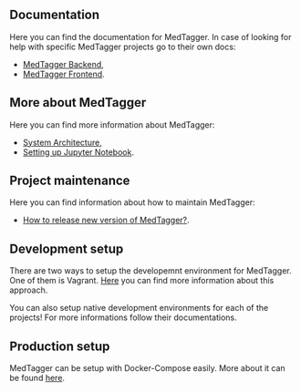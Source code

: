 Documentation
-------------

Here you can find the documentation for MedTagger. In case of looking for help
 with specific MedTagger projects go to their own docs:

 - [MedTagger Backend](/backend),
 - [MedTagger Frontend](/frontend).

## More about MedTagger

Here you can find more information about MedTagger:

 - [System Architecture](/docs/architecture.md),
 - [Setting up Jupyter Notebook](/docs/jupyter_notebook.md).

## Project maintenance

Here you can find information about how to maintain MedTagger:

 - [How to release new version of MedTagger?](/docs/new_version_release.md).

## Development setup

There are two ways to setup the developemnt environment for MedTagger. One of them is
 Vagrant. [Here](/docs/development_setup_vagrant.md) you can find more information about
 this approach.

You can also setup native development environments for each of the projects! For more
 informations follow their documentations.

## Production setup

MedTagger can be setup with Docker-Compose easily. More about it can be found
 [here](/docs/setup_with_docker_compose.md).

